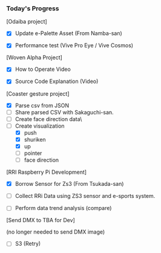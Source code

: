 ### Today's Progress

[Odaiba project]

- [x] Update e-Palette Asset (From Namba-san)

- [x] Performance test (Vive Pro Eye / Vive Cosmos)



[Woven Alpha Project]

- [x] How to Operate Video
- [x] Source Code Explanation (Video)



[Coaster gesture project]

- [x] Parse csv from JSON
- [ ] Share parsed CSV with Sakaguchi-san.
- [ ] Create face direction data\
- [ ] Create visualization
  - [x] push
  - [x] shuriken
  - [x] up
  - [ ] pointer 
  - [ ] face direction

[RRI Raspberry Pi Development]

- [x] Borrow Sensor for Zs3 (From Tsukada-san)
- [ ] Collect RRi Data using ZS3 sensor and e-sports system.
- [ ] Perform data trend analysis (compare)



[Send DMX to TBA for Dev]

(no longer needed to send DMX image)

- [ ] S3 (Retry)

